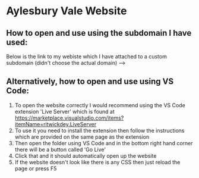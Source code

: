 # Aylesbury Vale Website
## How to open and use using the subdomain I have used:

Below is the link to my webiste which I have attached to a custom subdomain (didn't choose the actual domain)
--> 

## Alternatively, how to open and use using VS Code:

1. To open the website correctly I would recommend using the VS Code extension 'Live Server' which is found at https://marketplace.visualstudio.com/items?itemName=ritwickdey.LiveServer
2. To use it you need to install the extension then follow the instructions which are provided on the same page as the extension
3. Then open the folder using VS Code and in the bottom right hand corner there will be a button called 'Go Live'
4. Click that and it should automatically open up the website
5. If the website doesn't look like there is any CSS then just reload the page or press F5